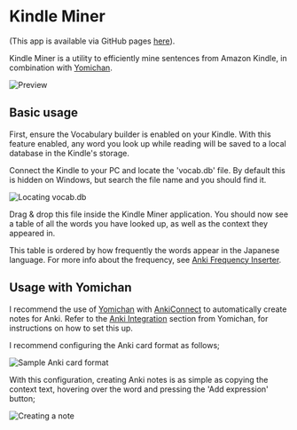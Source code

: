 # Kindle Miner
(This app is available via GitHub pages [here](https://exipe.github.io/kindle-miner/)).

Kindle Miner is a utility to efficiently mine sentences from Amazon Kindle, in combination with [Yomichan](https://foosoft.net/projects/yomichan/).

![Preview](https://user-images.githubusercontent.com/16084012/180628081-88f14e70-b96e-440a-bdd3-b62fc52c6b38.png)

## Basic usage
First, ensure the Vocabulary builder is enabled on your Kindle.
With this feature enabled, any word you look up while reading will be saved to a local database in the Kindle's storage.

Connect the Kindle to your PC and locate the 'vocab.db' file.
By default this is hidden on Windows, but search the file name and you should find it.

![Locating vocab.db](https://user-images.githubusercontent.com/16084012/180628121-cbcaf51f-e442-4ff2-922c-e7b76db20941.png)

Drag & drop this file inside the Kindle Miner application.
You should now see a table of all the words you have looked up, as well as the context they appeared in.

This table is ordered by how frequently the words appear in the Japanese language.
For more info about the frequency, see [Anki Frequency Inserter](https://github.com/sschmidTU/anki-frequency-inserter#anki-frequency-inserter).

## Usage with Yomichan
I recommend the use of [Yomichan](https://foosoft.net/projects/yomichan/) with [AnkiConnect](https://foosoft.net/projects/anki-connect/) to automatically create notes for Anki. Refer to the [Anki Integration](https://github.com/FooSoft/yomichan#anki-integration) section from Yomichan, for instructions on how to set this up.

I recommend configuring the Anki card format as follows;

![Sample Anki card format](https://user-images.githubusercontent.com/16084012/180628375-515aa66c-3536-40ca-be76-771a7cbc751b.png)

With this configuration, creating Anki notes is as simple as copying the context text, hovering over the word and pressing the 'Add expression' button;

![Creating a note](https://user-images.githubusercontent.com/16084012/180628489-b39ed0f0-db09-462b-9a6f-fc22e8d44e82.png)
